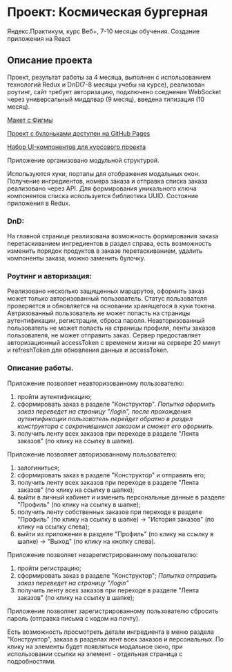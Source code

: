 # Проект: Космическая бургерная 
Яндекс.Практикум, курс Веб+, 7-10 месяцы обучения. Создание приложения на React

## Описание проекта
Проект, результат работы за 4 месяца, выполнен с использованием технологий Redux и DnD(7-8 месяцы учебы на курсе), реализован роутинг, сайт требует авторизацию, подключено соеднение WebSocket через универсальный миддлвар (9 месяц), введена типизация (10 месяц).

[Макет с Фигмы](https://www.figma.com/file/ocw9a6hNGeAejl4F3G9fp8/React-_-%D0%9F%D1%80%D0%BE%D0%B5%D0%BA%D1%82%D0%BD%D1%8B%D0%B5-%D0%B7%D0%B0%D0%B4%D0%B0%D1%87%D0%B8-(3-%D0%BC%D0%B5%D1%81%D1%8F%D1%86%D0%B0)_external_link?node-id=2974%3A2989)

[Проект с булоньками доступен на GitHub Pages](https://kartinkartin.github.io/react-burger/)

[Набор UI-компонентов для курсового проекта](https://yandex-practicum.github.io/react-developer-burger-ui-components/docs/)

Приложение организовано модульной структурой.

Используются хуки, порталы для отображения модальных окон.
Получение ингредиентов, номера заказа и отправка списка заказа реализовано через API.
Для формирования уникального ключа компонентов списка используется библиотека UUID.
Состояние приложения в Redux.

### DnD: 
На главной странице реализована возможность формирования заказа перетаскиванием ингредиентов в раздел справа, есть возможность изменить порядок продуктов в заказе перетаскиванием, удалить компоненты заказа, можно заменить булочку. 

### Роутинг и авторизация: 
Реализовано несколько защищенных маршрутов, оформить заказ может только авторизованный пользователь. Статус пользователя проверяется и обновляется на основании хранящегося в куки токена. Автризованный пользователь не может попасть на страницы аутентификации, регистрации, сброса пароля. Неавторизованный пользователь не может попасть на страницы профиля, ленты заказов пользователя, не может отправить заказ. Сервер предоставляет авторизационный accessToken с временем жизни на сервере 20 минут и refreshToken для обновления данных и accessToken.

### Описание работы.
Приложение позволяет неавторизованному пользователю:
1. пройти аутентификацию;
2. сформировать заказ в разделе "Конструктор". *Попытка оформить заказ переведет на страницу "/login", после прохождения аутентификации пользователь перейдет обратно в раздел конструктора с сохранившимся заказом и сможет его оформить.*
3. получить ленту всех заказов при переходе в разделе "Лента заказов" (по клику на ссылку в шапке).

Приложение позволяет авторизованному пользователю:
1. залогиниться;
2. сформировать заказ в разделе "Конструктор" и отправить его;
3. получить ленту всех заказов при переходе в разделе "Лента заказов" (по клику на ссылку в шапке);
4. выйти в личный кабинет и изменить персональные данные в разделе "Профиль" (по клику на ссылку в шапке);
5. получить ленту собственных заказов при переходе в разделе "Профиль" (по клику на ссылку в шапке) -> "История заказов" (по клику на ссылку слева);
6. выйти из приложения в разделе "Профиль" (по клику на ссылку в шапке) -> "Выход" (по клику на кнопку слева).

Приложение позволяет незарегистрированному пользователю:
1. пройти регистрацию;
2. сформировать заказ в разделе "Конструктор";
*Попытка отправить заказ переведет на страницу "/login"*
3. получить ленту всех заказов при переходе в разделе "Лента заказов" (по клику на ссылку в шапке);

Приложение позволяет зарегистрированному пользователю сбросить пароль (отправка письма с кодом на почту).

Есть возможность просмотреть детали ингредиента в меню раздела "Конструктор", заказа в разделах лент всех заказов и персональных. По клику на элементы будет появляться модальное окно, при использовании ссылки на элемент - отдельная страница с подробностями.  

